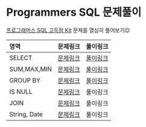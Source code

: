 # Programmers SQL 문제풀이
[프로그래머스 SQL 고득점 Kit](https://programmers.co.kr/learn/challenges?tab=sql_practice_kit) 문제를 열심히 풀어보기😉

|영역|문제링크|풀이링크|
|:------|:------|:------|
|SELECT|[문제링크](https://programmers.co.kr/learn/courses/30/parts/17042)|[풀이링크](https://github.com/threegenie/programmers_SQL/blob/main/SELECT.md)|
|SUM,MAX,MIN|[문제링크](https://programmers.co.kr/learn/courses/30/parts/17043)|[풀이링크](https://github.com/threegenie/programmers_SQL/blob/main/SUM%2CMAX%2CMIN.md)|
|GROUP BY|[문제링크](https://programmers.co.kr/learn/courses/30/parts/17044)|[풀이링크](https://github.com/threegenie/programmers_SQL/blob/main/GROUP_BY.md)|
|IS NULL|[문제링크](https://programmers.co.kr/learn/courses/30/parts/17045)|풀이링크|
|JOIN|[문제링크](https://programmers.co.kr/learn/courses/30/parts/17046)|풀이링크|
|String, Date|[문제링크](https://programmers.co.kr/learn/courses/30/parts/17047)|풀이링크|
